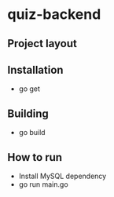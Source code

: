 # quiz-backend

## Project layout

## Installation
- go get

## Building
- go build

## How to run
- Install MySQL dependency
- go run main.go
